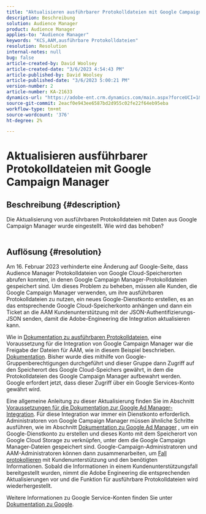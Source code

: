 ```yaml
---
title: "Aktualisieren ausführbarer Protokolldateien mit Google Campaign Manager"
description: Beschreibung
solution: Audience Manager
product: Audience Manager
applies-to: "Audience Manager"
keywords: "KCS,AAM,ausführbare Protokolldateien"
resolution: Resolution
internal-notes: null
bug: false
article-created-by: David Woolsey
article-created-date: "3/6/2023 4:54:43 PM"
article-published-by: David Woolsey
article-published-date: "3/6/2023 5:00:21 PM"
version-number: 2
article-number: KA-21633
dynamics-url: "https://adobe-ent.crm.dynamics.com/main.aspx?forceUCI=1&pagetype=entityrecord&etn=knowledgearticle&id=93e0a496-3fbc-ed11-83fe-6045bd006e5a"
source-git-commit: 2eacf0e943ee6587bd2d955c02fe22f64eb95eba
workflow-type: tm+mt
source-wordcount: '376'
ht-degree: 2%

---
```


# Aktualisieren ausführbarer Protokolldateien mit Google Campaign Manager

## Beschreibung {#description}

Die Aktualisierung von ausführbaren Protokolldateien mit Daten aus Google Campaign Manager wurde eingestellt. Wie wird das behoben?
<br> 

## Auflösung {#resolution}


Am 16. Februar 2023 verhinderte eine Änderung auf Google-Seite, dass Audience Manager Protokolldateien von Google Cloud-Speicherorten abrufen konnten, in denen Google Campaign Manager-Protokolldateien gespeichert sind. Um dieses Problem zu beheben, müssen alle Kunden, die Google Campaign Manager verwenden, um ihre ausführbaren Protokolldateien zu nutzen, ein neues Google-Dienstkonto erstellen, es an das entsprechende Google Cloud-Speicherkonto anhängen und dann ein Ticket an die AAM Kundenunterstützung mit der JSON-Authentifizierungs-JSON senden, damit die Adobe-Engineering die Integration aktualisieren kann.

Wie in [Dokumentation zu ausführbaren Protokolldateien](https://experienceleague.adobe.com/docs/audience-manager/user-guide/implementation-integration-guides/media-data-integration/actionable-log-files.html?lang=en), eine Voraussetzung für die Integration von Google Campaign Manager war die Freigabe der Dateien für AAM, wie in diesem Beispiel beschrieben. [Dokumentation](https://experienceleague.adobe.com/docs/audience-manager/user-guide/reporting/audience-optimization-reports/audience-optimization-advertisers/import-dcm.html?lang=en). Bisher wurde dies mithilfe von Google-Gruppenberechtigungen durchgeführt und dieser Gruppe dann Zugriff auf den Speicherort des Google Cloud-Speichers gewährt, in dem die Protokolldateien des Google Campaign Manager aufbewahrt werden. Google erfordert jetzt, dass dieser Zugriff über ein Google Services-Konto gewährt wird.

Eine allgemeine Anleitung zu dieser Aktualisierung finden Sie im Abschnitt [Voraussetzungen für die Dokumentation zur Google Ad Manager-Integration](https://experienceleague.adobe.com/docs/audience-manager/user-guide/reporting/audience-optimization-reports/audience-optimization-publishers/import-dfp.html?lang=en). Für diese Integration war immer ein Dienstkonto erforderlich. Administratoren von Google Campaign Manager müssen ähnliche Schritte ausführen, wie im Abschnitt [Dokumentation zu Google Ad Manager](https://experienceleague.adobe.com/docs/audience-manager/user-guide/reporting/audience-optimization-reports/audience-optimization-publishers/import-dfp.html?lang=en) , um ein Google-Dienstkonto zu erstellen und dieses Konto mit dem Speicherort von Google Cloud Storage zu verknüpfen, unter dem die Google Campaign Manager-Dateien gespeichert sind. Google-Campaign-Administratoren und AAM-Administratoren können dann zusammenarbeiten, um [Fall protokollieren](https://experienceleague.adobe.com/docs/customer-one/using/home.html?lang=de) mit Kundenunterstützung und den benötigten Informationen. Sobald die Informationen in einem Kundenunterstützungsfall bereitgestellt wurden, nimmt die Adobe Engineering die entsprechenden Aktualisierungen vor und die Funktion für ausführbare Protokolldateien wird wiederhergestellt.

Weitere Informationen zu Google Service-Konten finden Sie unter [Dokumentation zu Google](https://cloud.google.com/iam/docs/service-accounts-create#creating_a_service_account).
